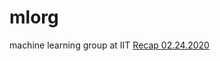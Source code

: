 # mlorg
machine learning group at IIT 
[Recap 02.24.2020](https://github.com/mambon5/mlorg/edit/master/MLSpring2020meeting1.pdf)
